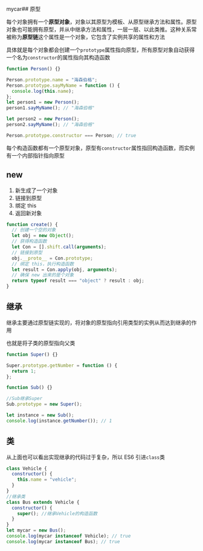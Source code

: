 mycar## 原型

每个对象拥有一个**原型对象**，对象以其原型为模板、从原型继承方法和属性。原型对象也可能拥有原型，并从中继承方法和属性，一层一层、以此类推。这种关系常被称为**原型链**这个属性是一个对象，它包含了实例共享的属性和方法

具体就是每个对象都会创建一个`prototype`属性指向原型，所有原型对象自动获得一个名为`constructor`的属性指向其构造函数

```js
function Person() {}

Person.prototype.name = "海森伯格";
Person.prototype.sayMyName = function () {
  console.log(this.name);
};
let person1 = new Person();
person1.sayMyName(); // "海森伯格"

let person2 = new Person();
person2.sayMyName(); // "海森伯格"

Person.prototype.constructor === Person; // true
```

每个构造函数都有一个原型对象，原型有`constructor`属性指回构造函数，而实例有一个内部指针指向原型

## new

1. 新生成了一个对象
2. 链接到原型
3. 绑定 this
4. 返回新对象

```js
function create() {
  // 创建一个空的对象
  let obj = new Object();
  // 获得构造函数
  let Con = [].shift.call(arguments);
  // 链接到原型
  obj.__proto__ = Con.prototype;
  // 绑定 this，执行构造函数
  let result = Con.apply(obj, arguments);
  // 确保 new 出来的是个对象
  return typeof result === "object" ? result : obj;
}
```

## 继承

继承主要通过原型链实现的，将对象的原型指向引用类型的实例从而达到继承的作用

也就是将子类的原型指向父类

```js
function Super() {}

Super.prototype.getNumber = function () {
  return 1;
};

function Sub() {}

//Sub继承Super
Sub.prototype = new Super();

let instance = new Sub();
console.log(instance.getNumber()); // 1
```

## 类

从上面也可以看出实现继承的代码过于复杂，所以 ES6 引进`class`类

```js
class Vehicle {
  constructor() {
    this.name = "vehicle";
  }
}
//继承类
class Bus extends Vehicle {
  constructor() {
    super(); //继承Vehicle的构造函数
  }
}
let mycar = new Bus();
console.log(mycar instanceof Vehicle); // true
console.log(mycar instanceof Bus); // true
```
